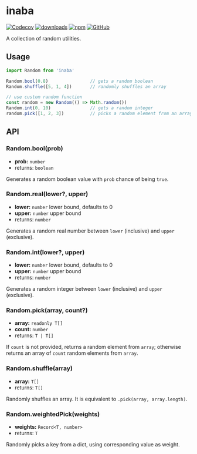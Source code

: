 # inaba

[![Codecov](https://img.shields.io/codecov/c/github/shigma/inaba?style=flat-square)](https://codecov.io/gh/shigma/inaba)
[![downloads](https://img.shields.io/npm/dm/inaba?style=flat-square)](https://www.npmjs.com/package/inaba)
[![npm](https://img.shields.io/npm/v/inaba?style=flat-square)](https://www.npmjs.com/package/inaba)
[![GitHub](https://img.shields.io/github/license/shigma/inaba?style=flat-square)](https://github.com/shigma/inaba/blob/master/LICENSE)

A collection of random utilities.

## Usage

```ts
import Random from 'inaba'

Random.bool(0.8)                // gets a random boolean
Random.shuffle([5, 1, 4])       // randomly shuffles an array

// use custom random function
const random = new Random(() => Math.random())
Random.int(0, 10)               // gets a random integer
random.pick([1, 2, 3])          // picks a random element from an array
```

## API

### Random.bool(prob)

- **prob:** `number`
- returns: `boolean`

Generates a random boolean value with `prob` chance of being `true`.

### Random.real(lower?, upper)

- **lower:** `number` lower bound, defaults to 0
- **upper:** `number` upper bound
- returns: `number`

Generates a random real number between `lower` (inclusive) and `upper` (exclusive).

### Random.int(lower?, upper)

- **lower:** `number` lower bound, defaults to 0
- **upper:** `number` upper bound
- returns: `number`

Generates a random integer between `lower` (inclusive) and `upper` (exclusive).

### Random.pick(array, count?)

- **array:** `readonly T[]`
- **count:** `number`
- returns: `T | T[]`

If `count` is not provided, returns a random element from `array`; otherwise returns an array of `count` random elements from `array`.

### Random.shuffle(array)

- **array:** `T[]`
- returns: `T[]`

Randomly shuffles an array. It is equivalent to `.pick(array, array.length)`.

### Random.weightedPick(weights)

- **weights:** `Record<T, number>`
- returns: `T`

Randomly picks a key from a dict, using corresponding value as weight.
